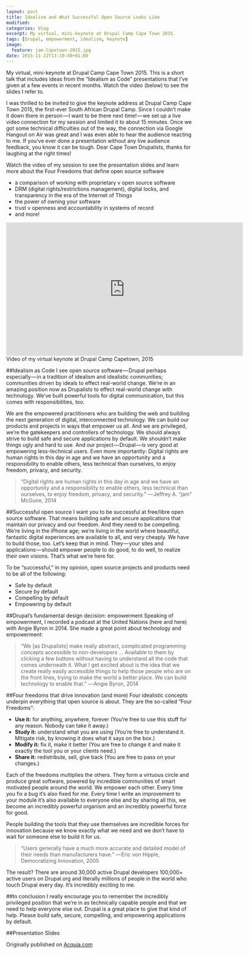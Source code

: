```yaml
---
layout: post
title: Idealism and What Successful Open Source Looks Like
modified:
categories: blog
excerpt: My virtual, mini-keynote at Drupal Camp Cape Town 2015.
tags: [Drupal, empowerment, idealism, keynote]
image:
  feature: jam-Capetown-2015.jpg
date: 2015-11-22T13:10:49+01:00
---
```


My virtual, mini-keynote at Drupal Camp Cape Town 2015. This is a short talk that includes ideas from the “Idealism as Code” presentations that I’ve given at a few events in recent months. Watch the video (below) to see the slides I refer to.

I was thrilled to be invited to give the keynote address at Drupal Camp Cape Town 2015, the first-ever South African Drupal Camp. Since I couldn’t make it down there in person — I want to be there next time! — we set up a live video connection for my session and limited it to about 15 minutes. Once we got some technical difficulties out of the way, the connection via Google Hangout on Air was great and I was even able to hear the audience reacting to me. If you’ve ever done a presentation without any live audience feedback, you know it can be tough. Dear Cape Town Drupalists, thanks for laughing at the right times!

Watch the video of my session to see the presentation slides and learn more about
the Four Freedoms that define open source software

- a comparison of working with proprietary v open source software
- DRM (digital rights/restrictions management), digital locks, and transparency in the era of the Internet of Things
- the power of owning your software
- trust v openness and accountability in systems of record
- and more!

<iframe width="640" height="360" src="https://www.youtube.com/embed/B19EGZ0HjC0" frameborder="0"></iframe> 
Video of my virtual keynote at Drupal Camp Capetown, 2015

##Idealism as Code
I see open source software — Drupal perhaps especially — in a tradition of idealism and idealistic communities; communities driven by ideals to effect real-world change. We’re in an amazing position now as Drupalists to effect real-world change with technology. We’ve built powerful tools for digital communication, but this comes with responsibilities, too.

We are the empowered practitioners who are building the web and building the next generation of digital, interconnected technology. We can build our products and projects in ways that empower us all. And we are privileged, we’re the gatekeepers and controllers of technology. We should always strive to build safe and secure applications by default. We shouldn’t make things ugly and hard to use. And our project — Drupal — is very good at empowering less-technical users. Even more importantly: Digital rights are human rights in this day in age and we have an opportunity and a responsibility to enable others, less technical than ourselves, to enjoy freedom, privacy, and security.

> “Digital rights are human rights in this day in age
> and we have an opportunity and a responsibility
> to enable others, less technical than ourselves,
> to enjoy freedom, privacy, and security.”
> — Jeffrey A. “jam” McGuire, 2014

##Successful open source
I want you to be successful at free/libre open source software. That means building safe and secure applications that maintain our privacy and our freedom. And they need to be compelling. We’re living in the iPhone age; we’re living in the world where beautiful, fantastic digital experiences are available to all, and very cheaply. We have to build those, too. Let’s keep that in mind. They — your sites and applications — should empower people to do good, to do well, to realize their own visions. That’s what we’re here for.

To be “successful,” in my opinion, open source projects and products need to be all of the following:

- Safe by default
- Secure by default
- Compelling by default
- Empowering by default

##Drupal’s fundamental design decision: empowerment
Speaking of empowerment, I recorded a podcast at the United Nations (here and here) with Angie Byron in 2014. She made a great point about technology and empowerment:

> “We [as Drupalists] make really abstract, complicated 
> programming concepts accessible to non-developers ...
> Available to them by clicking a few buttons without having to
> understand all the code that comes underneath it. What I get
> excited about is the idea that we create really easily
> accessible things to help those people who are on the front
> lines, trying to make the world a better place. We can build
> technology to enable that.”
> — Angie Byron, 2014

##Four freedoms that drive innovation (and more)
Four idealistic concepts underpin everything that open source is about. They are the so-called “Four Freedoms”:

- **Use it:** for anything, anywhere, forever (You’re free to use this stuff for any reason. Nobody can take it away.)
- **Study it:** understand what you are using (You’re free to understand it. Mitigate risk, by knowing it does what it says on the box.)
- **Modify it:** fix it, make it better (You are free to change it and make it exactly the tool you or your clients need.)
- **Share it:** redistribute, sell, give back (You are free to pass on your changes.)

Each of the freedoms multiplies the others. They form a virtuous circle and produce great software, powered by incredible communities of smart motivated people around the world. We empower each other. Every time you fix a bug it’s also fixed for me. Every time I write an improvement to your module it’s also available to everyone else and by sharing all this, we become an incredibly powerful organism and an incredibly powerful force for good.

People building the tools that they use themselves are incredible forces for innovation because we know exactly what we need and we don’t have to wait for someone else to build it for us.

> “Users generally have a much more accurate and detailed model
> of their needs than manufacturers have.”
> — Eric von Hipple, Democratizing Innovation, 2005

The result? There are around 30,000 active Drupal developers 100,000+ active users on Drupal.org and literally millions of people in the world who touch Drupal every day. It’s incredibly exciting to me.

##In conclusion
I really encourage you to remember the incredibly privileged position that we’re in as technically capable people and that we need to help everyone else out. Drupal is a great place to give that kind of help. Please build safe, secure, compelling, and empowering applications by default.

##Presentation Slides

Originally published on [Acquia.com](https://www.acquia.com/resources/podcasts/idealism-and-what-successful-open-source-looks)